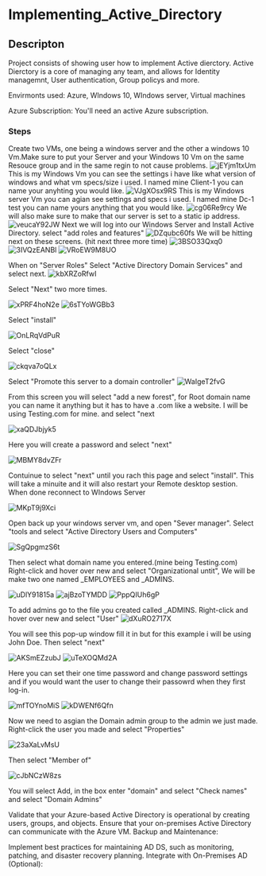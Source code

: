 # Implementing_Active_Directory
## Descripton
Project consists of showing user how to implement Active dierctory.
Active Dierctory is a core of managing any team, and allows for Identity managemnt, User authentication, Group policys and more. 

Envirmonts used: Azure, WIndows 10, WIndows server, Virtual machines

Azure Subscription: You'll need an active Azure subscription.
### Steps
Create two VMs, one being a windows server and the other a windows 10 Vm.Make sure to put your Server and your Windows 10 Vm on the same Resouce group and in the same regin to not cause problems.
![jEYjm1txUm](https://github.com/JustinTHewitt/Implementing_Active_Directory/assets/146316539/460fc7ee-d72c-41ff-847e-0f17004da97c)
This is my Windows Vm you can see the settings i have like what version of windows and what vm specs/size i used. I named mine Client-1 you can name your anyhting you would like. 
![VJgXOsx9RS](https://github.com/JustinTHewitt/Implementing_Active_Directory/assets/146316539/33372909-6a24-43c2-8141-b373e5de0358)
This is my Windows server Vm you can agian see settings and specs i used. I named mine Dc-1 test you can name yours anything that you would like. 
![cg06Re9rcy](https://github.com/JustinTHewitt/Implementing_Active_Directory/assets/146316539/8b238967-970d-4d9c-a5fb-a0a3cf2aca13)
 We will also make sure to make that our server is set to a static ip address.
![veucaY92JW](https://github.com/JustinTHewitt/Implementing_Active_Directory/assets/146316539/7970d69b-12ed-4dda-b83f-ab898a7aee67)
 Next we will log into our Windows Server and Install Active Directory. select "add roles and features"
![DZqubc60fs](https://github.com/JustinTHewitt/Implementing_Active_Directory/assets/146316539/b4e975a3-49bf-482f-a96a-a2c287578e54)
We will be hitting next on these screens. (hit next three more time)
![3BSO33Qxq0](https://github.com/JustinTHewitt/Implementing_Active_Directory/assets/146316539/e2ec20b1-b7a5-480b-95a8-0a9ed7d450f8)
![3IVQzEANBl](https://github.com/JustinTHewitt/Implementing_Active_Directory/assets/146316539/87036e00-8c6d-4f8a-a3ca-1dbed60b414a)
![VRoEW9M8UO](https://github.com/JustinTHewitt/Implementing_Active_Directory/assets/146316539/dc6965c5-6a13-4d81-8405-05d9d5a5fe36)

When on "Server Roles" Select "Active Directory Domain Services" and select next. 
![kbXRZoRfwI](https://github.com/JustinTHewitt/Implementing_Active_Directory/assets/146316539/0dcf4ee0-867f-4010-bb1d-c50659695939)

Select "Next" two more times.

![xPRF4hoN2e](https://github.com/JustinTHewitt/Implementing_Active_Directory/assets/146316539/2da27593-5c5b-423b-a079-ecd317e3dfd1)
![6sTYoWGBb3](https://github.com/JustinTHewitt/Implementing_Active_Directory/assets/146316539/a8e78e7c-d555-4880-8abd-59e9e11f7899)

Select "install"

![OnLRqVdPuR](https://github.com/JustinTHewitt/Implementing_Active_Directory/assets/146316539/b81e46ad-869e-4c8b-a8f9-0bd3e5febb92)

Select "close"

![ckqva7oQLx](https://github.com/JustinTHewitt/Implementing_Active_Directory/assets/146316539/18a2ef89-902d-4fe1-b224-bc20ddccd420)

Select "Promote this server to a domain controller"
![WaIgeT2fvG](https://github.com/JustinTHewitt/Implementing_Active_Directory/assets/146316539/26a843f9-6103-4847-ac6d-367a98091b27)

From this screen you will select "add a new forest", for Root domain name you can name it anything but it has to have a .com like a website. I will be using Testing.com for mine. and select "next

![xaQDJbjyk5](https://github.com/JustinTHewitt/Implementing_Active_Directory/assets/146316539/ab98067e-570a-4bf7-97bd-86a3e86cb268)

Here you will create a password and select "next"

![MBMY8dvZFr](https://github.com/JustinTHewitt/Implementing_Active_Directory/assets/146316539/a62ddfb1-2ce4-45dc-a355-c127f50e28c3)

Contuinue to select "next" until you rach this page and select "install". This will take a minuite and it will also restart your Remote desktop sestion. When done reconnect to WIndows Server 

![MKpT9j9Xci](https://github.com/JustinTHewitt/Implementing_Active_Directory/assets/146316539/7073c9dc-e857-477a-83cd-56f2f0d865cc)

Open back up your windows server vm, and open "Sever manager". Select "tools and select "Active Directory Users and Computers"

![SgQpgmzS6t](https://github.com/JustinTHewitt/Implementing_Active_Directory/assets/146316539/31a0f71c-f2ff-40e9-8e9f-143c273ad906)

Then select what domain name you entered.(mine being Testing.com) Right-click and hover over new and select "Organizational untit", We will be make two one named _EMPLOYEES and _ADMINS.

![uDlY91815a](https://github.com/JustinTHewitt/Implementing_Active_Directory/assets/146316539/0f63f52d-f85c-4186-84e7-4466b05865fd)
![ajBzoTYMDD](https://github.com/JustinTHewitt/Implementing_Active_Directory/assets/146316539/717d1096-d0a1-40a5-9d59-8d47ebc13e99)
![PppQIUh6gP](https://github.com/JustinTHewitt/Implementing_Active_Directory/assets/146316539/4e39bab4-8765-4d1d-bcf8-bab25923ac9b)

To add admins go to the file you created called _ADMINS. Right-click and hover over new and select "User"
![dXuRO2717X](https://github.com/JustinTHewitt/Implementing_Active_Directory/assets/146316539/efa8977b-576a-4a34-9737-be094da04211)

You will see this pop-up window fill it in but for this example i will be using John Doe. Then select "next"

![AKSmEZzubJ](https://github.com/JustinTHewitt/Implementing_Active_Directory/assets/146316539/aecaf9a8-be78-45fc-969d-4c8e7d4c9ed9)
![uTeXOQMd2A](https://github.com/JustinTHewitt/Implementing_Active_Directory/assets/146316539/04b27f62-d2ba-48be-99fe-727b6dbe0593)

Here you can set their one time password and change password settings and if you would want the user to change their passowrd when they first log-in. 

![mfTOYnoMiS](https://github.com/JustinTHewitt/Implementing_Active_Directory/assets/146316539/b14a063a-3f9f-4eba-a0b3-16cd4cf79801)
![kDWENf6Qfn](https://github.com/JustinTHewitt/Implementing_Active_Directory/assets/146316539/c5d0b93c-8f02-45e3-8da9-479d68d9ef21)

Now we need to asgian the Domain admin group to the admin we just made. Right-click the user you made and select "Properties" 

![23aXaLvMsU](https://github.com/JustinTHewitt/Implementing_Active_Directory/assets/146316539/225f6f52-2ff6-48b5-9d2b-353d2dac13c1)

Then select "Member of"

![cJbNCzW8zs](https://github.com/JustinTHewitt/Implementing_Active_Directory/assets/146316539/b2689074-d7c3-459a-a06d-e057692212a3)

You will select Add, in the box enter "domain" and select "Check names" and select "Domain Admins"














Validate that your Azure-based Active Directory is operational by creating users, groups, and objects.
Ensure that your on-premises Active Directory can communicate with the Azure VM.
Backup and Maintenance:


Implement best practices for maintaining AD DS, such as monitoring, patching, and disaster recovery planning.
Integrate with On-Premises AD (Optional):
